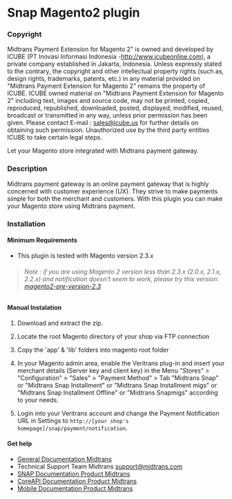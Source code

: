 Snap Magento2 plugin
=========================

### Copyright

Midtrans Payment Extension for Magento 2" is owned and developed by ICUBE (PT Inovasi Informasi Indonesia -http://www.icubeonline.com), a private company established in Jakarta, Indonesia. Unless expressly stated to the contrary, the copyright and other intellectual property rights (such as, design rights, trademarks, patents, etc.) in any material provided on "Midtrans Payment Extension for Magento 2" remains the property of ICUBE. ICUBE owned material on "Midtrans Payment Extension for Magento 2" including text, images and source code, may not be printed, copied, reproduced, republished, downloaded, posted, displayed, modified, reused, broadcast or transmitted in any way, unless prior permission has been given. Please contact E-mail : sales@icube.us for further details on obtaining such permission. Unauthorized use by the third party entitles ICUBE to take certain legal steps.

Let your Magento store integrated with Midtrans payment gateway.

### Description

Midtrans payment gateway is an online payment gateway that is highly concerned with customer experience (UX). They strive to make payments simple for both the merchant and customers. With this plugin you can make your Magento store using Midtrans payment.


### Installation

#### Minimum Requirements

* This plugin is tested with Magento version 2.3.x
> ###### Note : if you are using Magento 2 version less than 2.3.x (2.0.x, 2.1.x, 2.2.x) and notification doesn't seem to work, please try this version: [magento2-pre-version-2.3](https://github.com/Midtrans/SNAP-Magento2/tree/magento2-pre-version-2.3)

#### Manual Instalation

1. Download and extract the zip.

2. Locate the root Magento directory of your shop via FTP connection

3. Copy the 'app' & 'lib' folders into magento root folder

4. In your Magento admin area, enable the Veritrans plug-in and insert your merchant details (Server key and client key) in the Menu "Stores" > "Configuration" > "Sales" > "Payment Method" > Tab "Midtrans Snap" or "Midtrans Snap Installment" or "Midtrans Snap Installment migs" or "Midtrans Snap Installment Offline" or "Midtrans Snapmigs" according to your needs.

5. Login into your Veritrans account and change the Payment Notification URL in Settings to `http://[your shop's homepage]/snap/payment/notification`.

#### Get help

* [General Documentation Midtrans](http://docs.midtrans.com)
* Technical Support Team Midtrans [support@midtrans.com](mailto:support@midtrans.com)
* [SNAP Documentation Product Midtrans](https://snap-docs.midtrans.com/)
* [CoreAPI Documentation Product Midtrans](https://api-docs.midtrans.com/)
* [Mobile Documentation Product Midtrans](http://mobile-docs.midtrans.com/)
